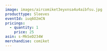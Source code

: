 ```yaml
---
image: images/aircomiket3eyxnsa4u4aibfsu.jpg
producttype: Sleeves
eventId: iuq6O2mCN
pricings:
  - quantity: 1
    price: 25
asin: s-MkSeD234W
merchandise: comiket
---
```

